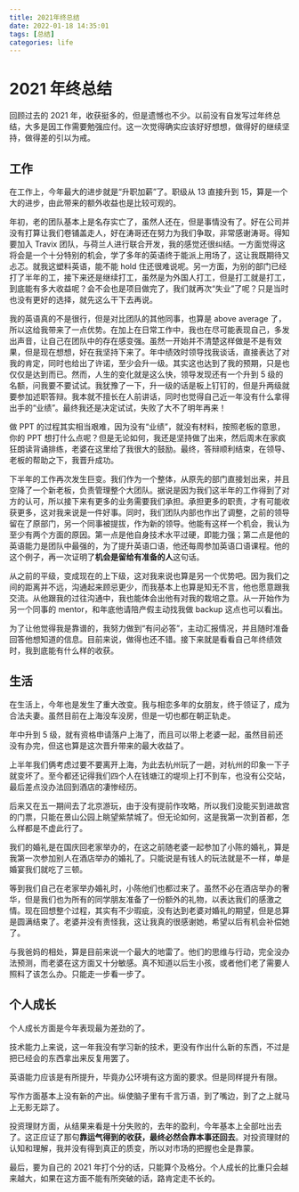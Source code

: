 ```yaml
---
title: 2021年终总结
date: 2022-01-18 14:35:01
tags: [总结]
categories: life
---
```


# 2021 年终总结

回顾过去的 2021 年，收获挺多的，但是遗憾也不少。以前没有自发写过年终总结，大多是因工作需要勉强应付。这一次觉得确实应该好好想想，做得好的继续坚持，做得差的引以为戒。

<!--more-->

## 工作

在工作上，今年最大的进步就是“升职加薪”了。职级从 13 直接升到 15，算是一个大的进步，由此带来的额外收益也是比较可观的。

年初，老的团队基本上是名存实亡了，虽然人还在，但是事情没有了。好在公司并没有打算让我们卷铺盖走人，好在涛哥还在努力为我们争取，非常感谢涛哥。得知要加入 Travix 团队，与荷兰人进行联合开发，我的感觉还很纠结。一方面觉得这将会是一个十分特别的机会，学了多年的英语终于能派上用场了，这让我既期待又忐忑。就我这塑料英语，能不能 hold 住还很难说呢。另一方面，为别的部门已经打了半年的工，接下来还是继续打工，虽然是为外国人打工，但是打工就是打工，到底能有多大收益呢？会不会也是项目做完了，我们就再次“失业”了呢？只是当时也没有更好的选择，就先这么干下去再说。

我的英语真的不是很行，但是对比团队的其他同事，也算是 above average 了，所以这给我带来了一点优势。在加上在日常工作中，我也在尽可能表现自己，多发出声音，让自己在团队中的存在感变强。虽然一开始并不清楚这样做是不是有效果，但是现在想想，好在我坚持下来了。年中绩效时领导找我谈话，直接表达了对我的肯定，同时也给出了许诺，至少会升一级。其实这也达到了我的预期，只是也仅仅是达到而已。然而，人生的变化就是这么快，领导发现还有一个升到 5 级的名额，问我要不要试试。我犹豫了一下，升一级的话是板上钉钉的，但是升两级就要参加述职答辩。我本就不擅长在人前讲话，同时也觉得自己近一年没有什么拿得出手的“业绩”。最终我还是决定试试，失败了大不了明年再来！

做 PPT 的过程其实相当艰难，因为没有“业绩”，就没有材料，按照老板的意思，你的 PPT 想打什么点呢？但是无论如何，我还是坚持做了出来，然后周末在家疯狂朗读背诵排练，老婆在这里给了我很大的鼓励。最终，答辩顺利结束，在领导、老板的帮助之下，我晋升成功。

下半年的工作再次发生巨变。我们作为一个整体，从原先的部门直接划出来，并且空降了一个新老板，负责管理整个大团队。据说是因为我们这半年的工作得到了对方的认可，所以接下来有更多的业务需要我们承担。承担更多的职责，才有可能收获更多，这对我来说是一件好事。同时，我们团队内部也作出了调整，之前的领导留在了原部门，另一个同事被提拔，作为新的领导。他能有这样一个机会，我认为至少有两个方面的原因。第一点是他自身技术水平过硬，即能力强；第二点是他的英语能力是团队中最强的，为了提升英语口语，他还每周参加英语口语课程。他的这个例子，再一次证明了**机会是留给有准备的人**这句话。

从之前的平级，变成现在的上下级，这对我来说也算是另一个优势吧。因为我们之间的距离并不远，沟通起来顾忌更少，而我基本上也算是知无不言，他也愿意跟我交流。从他跟我的过往沟通中，我也能体会出他有对我的栽培之意。从一开始作为另一个同事的 mentor，和年底他请陪产假主动找我做 backup 这点也可以看出。

为了让他觉得我是靠谱的，我努力做到“有问必答”，主动汇报情况，并且随时准备回答他想知道的信息。目前来说，做得也还不错。接下来就是看看自己年终绩效时，我到底能有什么样的收获。

## 生活

在生活上，今年也是发生了重大改变。我与相恋多年的女朋友，终于领证了，成为合法夫妻。虽然目前在上海没车没房，但是一切也都在朝正轨走。

年中升到 5 级，就有资格申请落户上海了，而且可以带上老婆一起，虽然目前还没有办完，但这也算是这次晋升带来的最大收益了。

上半年我们俩考虑过要不要离开上海，为此去杭州玩了一趟，对杭州的印象一下子就变坏了。至今都还记得我们四个人在钱塘江的堤坝上打不到车，也没有公交站，最后差点没办法回到酒店的凄惨经历。

后来又在五一期间去了北京游玩，由于没有提前作攻略，所以我们没能买到进故宫的门票，只能在景山公园上眺望紫禁城了。但无论如何，这是我第一次到首都，怎么样都是不虚此行了。

我们的婚礼是在国庆回老家举办的，在这之前随老婆一起参加了小陈的婚礼，算是我第一次参加别人在酒店举办的婚礼了。只能说是有钱人的玩法就是不一样，单是婚宴我们就吃了三顿。

等到我们自己在老家举办婚礼时，小陈他们也都过来了。虽然不必在酒店举办的奢华，但是我们也为所有的同学朋友准备了一份额外的礼物，以表达我们的感激之情。现在回想整个过程，其实有不少瑕疵，没有达到老婆对婚礼的期望，但是总算是圆满结束了。老婆并没有责怪我，这让我真的很感谢她，希望以后有机会补偿她了。

与我爸妈的相处，算是目前来说一个最大的地雷了。他们的思维与行动，完全没办法预测，而老婆在这方面又十分敏感。真不知道以后生小孩，或者他们老了需要人照料了该怎么办。只能走一步看一步了。

## 个人成长

个人成长方面是今年表现最为差劲的了。

技术能力上来说，这一年我没有学习新的技术，更没有作出什么新的东西，不过是把已经会的东西拿出来反复用罢了。

英语能力应该是有所提升，毕竟办公环境有这方面的要求。但是同样提升有限。

写作方面基本上没有新的产出。纵使脑子里有千言万语，到了嘴边，到了之上就马上无影无踪了。

投资理财方面，从结果来看是十分失败的，去年的盈利，今年基本上全部吐出去了。这正应证了那句**靠运气得到的收获，最终必然会靠本事还回去**。对投资理财的认知和理解，我并没有得到真正的质变，所以对市场的把握也全是靠蒙。

最后，要为自己的 2021 年打个分的话，只能算个及格分。个人成长的比重只会越来越大，如果在这方面不能有所突破的话，路肯定走不长的。
